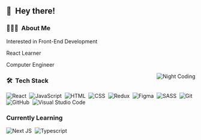 
## 👋 &nbsp;Hey there!

### 👨🏻‍💻 &nbsp;About Me

<p>Interested in Front-End Development</p>
<p>React Learner</p>
<p>Computer Engineer</p>



<img alt="Night Coding" src="https://i.ibb.co/8zJYqRW/Night-Coding.gif" align="right"/>

### 🛠 &nbsp;Tech Stack

![React](https://img.shields.io/badge/-React-05122A?style=flat&logo=react)&nbsp;
![JavaScript](https://img.shields.io/badge/-JavaScript-05122A?style=flat&logo=javascript)&nbsp;
![HTML](https://img.shields.io/badge/-HTML-05122A?style=flat&logo=HTML5)&nbsp;
![CSS](https://img.shields.io/badge/-CSS-05122A?style=flat&logo=CSS3&logoColor=1572B6)&nbsp;
![Redux](https://img.shields.io/badge/-Redux-05122A?style=flat&logo=redux)&nbsp;
![Figma](https://img.shields.io/badge/-Figma-05122A?style=flat&logo=figma&logoColor=1572B6)&nbsp;
![SASS](https://img.shields.io/badge/-SASS-05122A?style=flat&logo=sass)&nbsp;
![Git](https://img.shields.io/badge/-Git-05122A?style=flat&logo=git)&nbsp;
![GitHub](https://img.shields.io/badge/-GitHub-05122A?style=flat&logo=github)&nbsp;
![Visual Studio Code](https://img.shields.io/badge/-Visual%20Studio%20Code-05122A?style=flat&logo=visual-studio-code&logoColor=007ACC)&nbsp;

### Currently Learning
![Next JS](https://img.shields.io/badge/-Next-05122A?style=flat&logo=next.js)&nbsp;
![Typescript](https://img.shields.io/badge/-Typescript-05122A?style=flat&logo=typescript&logoColor=1572B6)&nbsp;

